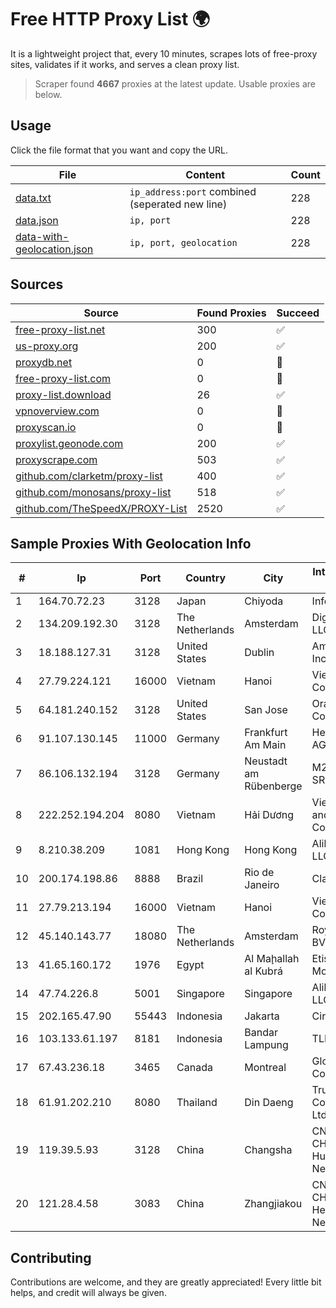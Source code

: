 
# Free HTTP Proxy List 🌍

It is a lightweight project that, every 10 minutes, scrapes lots of free-proxy sites, validates if it works, and serves a clean proxy list.


> Scraper found **4667** proxies at the latest update. Usable proxies are below.

## Usage

Click the file format that you want and copy the URL.


|File|Content|Count|
|----|-------|-----|
|[data.txt](https://raw.githubusercontent.com/themiralay/Proxy-List-World/master/data.txt)|`ip_address:port` combined (seperated new line)|228|
|[data.json](https://raw.githubusercontent.com/themiralay/Proxy-List-World/master/data.json)|`ip, port`|228|
|[data-with-geolocation.json](https://raw.githubusercontent.com/themiralay/Proxy-List-World/master/data-with-geolocation.json)|`ip, port, geolocation`|228|

## Sources

|Source|Found Proxies|Succeed|
|------|-------------|-------|
|[free-proxy-list.net](https://free-proxy-list.net)|300|✅|
|[us-proxy.org](https://www.us-proxy.org)|200|✅|
|[proxydb.net](http://proxydb.net)|0|🚫|
|[free-proxy-list.com](https://free-proxy-list.com/?page=&port=&type%5B%5D=http&type%5B%5D=https&up_time=0&search=Search)|0|🚫|
|[proxy-list.download](https://www.proxy-list.download/HTTP)|26|✅|
|[vpnoverview.com](https://vpnoverview.com/privacy/anonymous-browsing/free-proxy-servers)|0|🚫|
|[proxyscan.io](https://www.proxyscan.io)|0|🚫|
|[proxylist.geonode.com](https://proxylist.geonode.com/api/proxy-list?limit=300&page=1&sort_by=lastChecked&sort_type=desc&protocols=http,https)|200|✅|
|[proxyscrape.com](https://api.proxyscrape.com/v2/?request=displayproxies&protocol=http&timeout=10000&country=all&ssl=all&anonymity=all)|503|✅|
|[github.com/clarketm/proxy-list](https://raw.githubusercontent.com/clarketm/proxy-list/master/proxy-list-raw.txt)|400|✅|
|[github.com/monosans/proxy-list](https://raw.githubusercontent.com/monosans/proxy-list/main/proxies/http.txt)|518|✅|
|[github.com/TheSpeedX/PROXY-List](https://raw.githubusercontent.com/TheSpeedX/PROXY-List/master/http.txt)|2520|✅|


## Sample Proxies With Geolocation Info

|#|Ip|Port|Country|City|Internet Service Provider|
|-|--|----|-------|----|-------------------------|
|1|164.70.72.23|3128|Japan|Chiyoda|InfoSphere|
|2|134.209.192.30|3128|The Netherlands|Amsterdam|DigitalOcean, LLC|
|3|18.188.127.31|3128|United States|Dublin|Amazon.com, Inc.|
|4|27.79.224.121|16000|Vietnam|Hanoi|Viettel Corporation|
|5|64.181.240.152|3128|United States|San Jose|Oracle Corporation|
|6|91.107.130.145|11000|Germany|Frankfurt Am Main|Hetzner Online AG|
|7|86.106.132.194|3128|Germany|Neustadt am Rübenberge|M247 Europe SRL|
|8|222.252.194.204|8080|Vietnam|Hải Dương|VietNam Post and Telecom Corporation|
|9|8.210.38.209|1081|Hong Kong|Hong Kong|Alibaba.com LLC|
|10|200.174.198.86|8888|Brazil|Rio de Janeiro|Claro S.A|
|11|27.79.213.194|16000|Vietnam|Hanoi|Viettel Corporation|
|12|45.140.143.77|18080|The Netherlands|Amsterdam|RoyaleHosting BV|
|13|41.65.160.172|1976|Egypt|Al Maḩallah al Kubrá|Etisalat Misr Mobile BB|
|14|47.74.226.8|5001|Singapore|Singapore|Alibaba Cloud LLC|
|15|202.165.47.90|55443|Indonesia|Jakarta|Circlecom|
|16|103.133.61.197|8181|Indonesia|Bandar Lampung|TLINK|
|17|67.43.236.18|3465|Canada|Montreal|GloboTech Communications|
|18|61.91.202.210|8080|Thailand|Din Daeng|True Internet Corporation CO. Ltd.|
|19|119.39.5.93|3128|China|Changsha|CNC Group CHINA169 Hunan Province Network|
|20|121.28.4.58|3083|China|Zhangjiakou|CNC Group CHINA169 Hebei Province Network|



## Contributing

Contributions are welcome, and they are greatly appreciated! Every
little bit helps, and credit will always be given.

